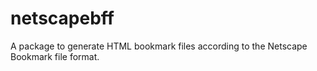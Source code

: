# netscapebff
A package to generate HTML bookmark files according to the Netscape Bookmark file format.
